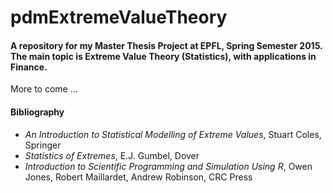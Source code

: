 # pdmExtremeValueTheory
#### A repository for my Master Thesis Project at EPFL, Spring Semester 2015. The main topic is Extreme Value Theory (Statistics), with applications in Finance.
More to come ...
#### Bibliography
* *An Introduction to Statistical Modelling of Extreme Values*, Stuart Coles, Springer
* *Statistics of Extremes*, E.J. Gumbel, Dover
* *Introduction to Scientific Programming and Simulation Using R*, Owen Jones, Robert Maillardet, Andrew Robinson, CRC Press
